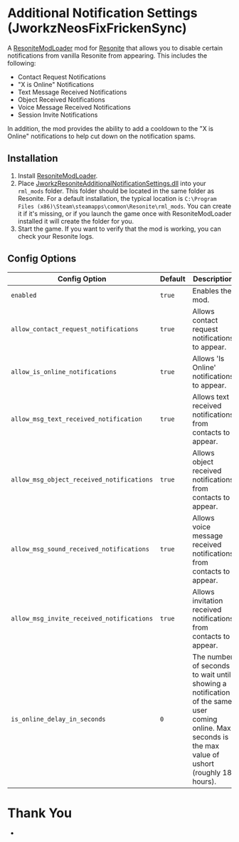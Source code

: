 # Additional Notification Settings (JworkzNeosFixFrickenSync)

A [ResoniteModLoader](https://github.com/resonite-modding-group/ResoniteModLoader) mod for [Resonite](https://resonite.com/) that allows you to disable certain notifications from vanilla Resonite from appearing. This includes the following:

* Contact Request Notifications
* "X is Online" Notifications
* Text Message Received Notifications
* Object Received Notifications
* Voice Message Received Notifications
* Session Invite Notifications

In addition, the mod provides the ability to add a cooldown to the "X is Online" notifications to help cut down on the notification spams.

## Installation
1. Install [ResoniteModLoader](https://github.com/resonite-modding-group/ResoniteModLoader).
2. Place [JworkzResoniteAdditionalNotificationSettings.dll](https://github.com/stiefeljackal/JworkzResoniteAdditionalNotificationSettings/releases/latest/download/JworkzResoniteAdditionalNotificationSettings.dll) into your `rml_mods` folder. This folder should be located in the same folder as Resonite. For a default installation, the typical location is `C:\Program Files (x86)\Steam\steamapps\common\Resonite\rml_mods`. You can create it if it's missing, or if you launch the game once with ResoniteModLoader installed it will create the folder for you.
3. Start the game. If you want to verify that the mod is working, you can check your Resonite logs.

## Config Options

|Config Option                            |Default   |Description                                                         |
|-----------------------------------------|----------|--------------------------------------------------------------------|
|`enabled`                                |`true`    |Enables the mod.                                                    |
|`allow_contact_request_notifications`    |`true`    |Allows contact request notifications to appear.                     |
|`allow_is_online_notifications`          |`true`    |Allows 'Is Online' notifications to appear.                         |
|`allow_msg_text_received_notification`   |`true`    |Allows text received notifications from contacts to appear.         |
|`allow_msg_object_received_notifications`|`true`    |Allows object received notifications from contacts to appear.       |
|`allow_msg_sound_received_notifications` |`true`    |Allows voice message received notifications from contacts to appear.|
|`allow_msg_invite_received_notifications`|`true`    |Allows invitation received notifications from contacts to appear.   |
|`is_online_delay_in_seconds`             |`0`       |The number of seconds to wait until showing a notification of the same user coming online. Max seconds is the max value of ushort (roughly 18 hours).|

# Thank You

* 